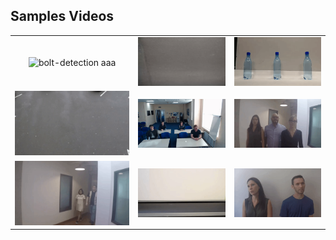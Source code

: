 ## Samples Videos

||||
| :-----: | :-: | :-: |
| ![bolt-detection](preview/bolt-detection.gif) aaa | ![bolt-multi-size-detection](preview/bolt-multi-size-detection.gif) | ![bottle-detection](preview/bottle-detection.gif) |
| ![car-detection](preview/car-detection.gif) | ![classroom](preview/classroom.gif) | ![face-demographics-walking-and-pause](preview/face-demographics-walking-and-pause.gif) |
| ![face-demographics-walking](preview/face-demographics-walking.gif) | ![fruit-and-vegetable-detection](preview/fruit-and-vegetable-detection.gif) | ![head-pose-face-detection-female-and-male](preview/head-pose-face-detection-female-and-male.gif) |
